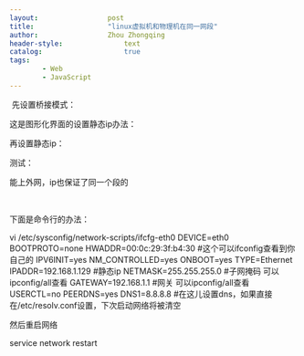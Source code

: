 ```yaml
---
layout:					post
title:					"linux虚拟机和物理机在同一网段"
author:					Zhou Zhongqing
header-style:				text
catalog:					true
tags:
		- Web
		- JavaScript
---
```

​
先设置桥接模式：



这是图形化界面的设置静态ip办法：

再设置静态ip：



测试：

能上外网，ip也保证了同一个段的

   



下面是命令行的办法：

vi /etc/sysconfig/network-scripts/ifcfg-eth0
DEVICE=eth0
BOOTPROTO=none
HWADDR=00:0c:29:3f:b4:30 #这个可以ifconfig查看到你自己的
IPV6INIT=yes
NM_CONTROLLED=yes
ONBOOT=yes
TYPE=Ethernet
IPADDR=192.168.1.129   #静态ip
NETMASK=255.255.255.0  #子网掩码 可以ipconfig/all查看
GATEWAY=192.168.1.1 #网关    可以ipconfig/all查看
USERCTL=no
PEERDNS=yes
DNS1=8.8.8.8 #在这儿设置dns，如果直接在/etc/resolv.conf设置，下次启动网络将被清空


然后重启网络

service network restart




​